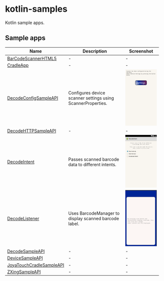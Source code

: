 # kotlin-samples

Kotlin sample apps.

## Sample apps

| Name | Description | Screenshot
|------|-------------|-----------
| [BarCodeScannerHTML5](BarCodeScannerHTML5/) | - | - 
| [CradleApp](CradleApp/) | - | -
| [DecodeConfigSampleAPI](DecodeConfigSampleAPI/) | Configures device scanner settings using ScannerProperties. |      ![DecodeConfigSampleAPI](screenshots/decode_config_sample.png)
| [DecodeHTTPSampleAPI](DecodeHTTPSampleAPI/) | - | -
| [DecodeIntent](DecodeIntent/) | Passes scanned barcode data to different intents.| ![DecodeIntent](screenshots/decode_intent.png)
| [DecodeListener](DecodeListener/) | Uses BarcodeManager to display scanned barcode label. | ![DecodeListener](screenshots/decode_listener.png)
| [DecodeSampleAPI](DecodeSampleAPI/) | - | -
| [DeviceSampleAPI](DeviceSampleAPI/) | - | -
| [JoyaTouchCradleSampleAPI](JoyaTouchCradleSampleAPI/) | - | -
| [ZXingSampleAPI](ZXingSampleAPI/) | - | -